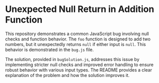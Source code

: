 # Unexpected Null Return in Addition Function

This repository demonstrates a common JavaScript bug involving null checks and function behavior.  The `foo` function is designed to add two numbers, but it unexpectedly returns `null` if either input is `null`.  This behavior is demonstrated in the `bug.js` file.

The solution, provided in `bugSolution.js`, addresses this issue by implementing stricter null checks and improved error handling to ensure robust behavior with various input types.  The README provides a clear explanation of the problem and how the solution improves it.
